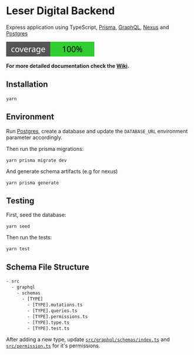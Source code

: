 # Leser Digital Backend
Express application using TypeScript, [Prisma](https://www.prisma.io/), [GraphQL](https://graphql.org/), [Nexus](https://nexusjs.org/) and [Postgres](https://www.postgresql.org/)

![coverage](./badges/coverage.svg)

**For more detailed documentation check the [Wiki](https://github.com/ludwigschub/leser-digital-backend/wiki).**

## Installation

```
yarn
```

## Environment

Run [Postgres](https://www.postgresql.org/), create a database and update the `DATABASE_URL` environment parameter accordingly.

Then run the prisma migrations:
```
yarn prisma migrate dev
```

And generate schema artifacts (e.g for nexus)
```
yarn prisma generate
```

## Testing

First, seed the database:
```
yarn seed
```

Then run the tests:
```
yarn test
```

## Schema File Structure

```
- src
  - graphql
    - schemas
      - [TYPE]
        - [TYPE].mutations.ts
        - [TYPE].queries.ts
        - [TYPE].permissions.ts
        - [TYPE].type.ts
        - [TYPE].test.ts
```
After adding a new type, update [`src/graphql/schemas/index.ts`](https://github.com/ludwigschub/fullstack-backend-template/blob/main/src/graphql/schemas/index.ts) and [`src/permission.ts`](https://github.com/ludwigschub/fullstack-backend-template/blob/main/src/graphql/permission.ts) for it's permissions.
